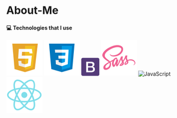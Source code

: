 # About-Me

#### 💻 Technologies that I use
![HTML5](./assets/html.svg) ![CSS3](./assets/css.svg) ![Bootstrap](./assets/bootstrap.png) ![Sass](./assets/sass.svg) ![JavaScript](./assets/javascript.svg) ![React](./assets/react.svg)
